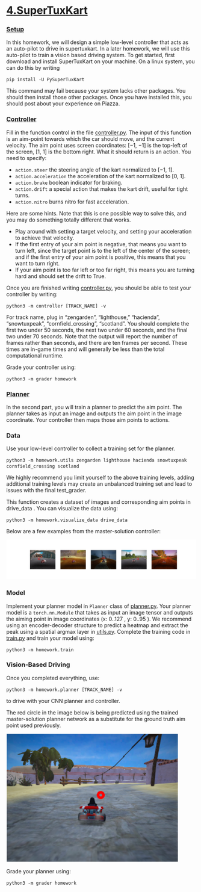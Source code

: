 # <ins>4.SuperTuxKart</ins>

### <ins>Setup</ins>
In this homework, we will design a simple low-level controller that acts as an auto-pilot to 
drive in supertuxkart. In a later homework, we will use this auto-pilot to train a vision 
based driving system. To get started, first download and install SuperTuxKart on your 
machine. On a linux system, you can do this by writing

    pip install -U PySuperTuxKart

This command may fail because your system lacks other packages. You should then install 
those other packages. Once you have installed this, you should post about your experience on 
Piazza.

### <ins>Controller</ins>
Fill in the function control in the file [controller.py](homework/controller.py). The input of this function is an 
aim-point towards which the car should move, and the current velocity. The aim point uses 
screen coordinates: [−1, −1] is the top-left of the screen, [1, 1] is the bottom right.
What it should return is an action. You need to specify:
* `action.steer` the steering angle of the kart normalized to [−1, 1].
* `action.acceleration` the acceleration of the kart normalized to [0, 1].
* `action.brake` boolean indicator for braking.
* `action.drift` a special action that makes the kart drift, useful for tight turns.
* `action.nitro` burns nitro for fast acceleration.

Here are some hints. Note that this is one possible way to solve this, and you may do something totally different that works.
* Play around with setting a target velocity, and setting your acceleration to achieve that velocity.
* If the first entry of your aim point is negative, that means you want to turn left, since the target point is to the left of the center of the screen; and if the first entry of your aim point is positive, this means that you want to turn right.
* If your aim point is too far left or too far right, this means you are turning hard and should set the drift to True.

Once you are finished writing [controller.py](./homework/controller.py), you should be able to test
your controller by writing:

    python3 -m controller [TRACK_NAME] -v

For track name, plug in “zengarden”, “lighthouse,” “hacienda”, 
“snowtuxpeak”, “cornfield_crossing”, “scotland”. You should complete the 
first two under 50 seconds, the next two under 60 seconds, and the final 
two under 70 seconds. Note that the output will report the 
number of frames rather than seconds, and there are ten frames per 
second. These times are in-game times and will generally be less than 
the total computational runtime.

Grade your controller using:

    python3 -m grader homework

### <ins>Planner</ins>
In the second part, you will train a planner to predict the aim point. 
The planner takes as input an image and outputs the aim point in the 
image coordinate. Your controller then maps those aim points to actions.

### Data
Use your low-level controller to collect a training set for the planner.

    python3 -m homework.utils zengarden lighthouse hacienda snowtuxpeak cornfield_crossing scotland

We highly recommend you limit yourself to the above training levels, 
adding additional training levels may create an unbalanced training set 
and lead to issues with the final test_grader.

This function creates a dataset of images and corresponding aim points 
in drive_data . You can visualize the data using:

    python3 -m homework.visualize_data drive_data

Below are a few examples from the master-solution controller:

![Screenshot](pictures/Sample_Data.png)

### Model
Implement your planner model in `Planner` class of [planner.py](homework/planner.py). Your planner model is a `torch.nn.Module` that takes as input an image tensor and outputs the aiming point in image coordinates (x: 0..127 , y: 0..95 ). We recommend using an encoder-decoder structure to predict a heatmap and extract the peak using a spatial argmax layer in [utils.py](homework/utils.py). Complete the training code in [train.py](homework/train) and train your model using: 

    python3 -m homework.train

### Vision-Based Driving
Once you completed everything, use:

    python3 -m homework.planner [TRACK_NAME] -v

to drive with your CNN planner and controller.

The red circle in the image below is being predicted using the trained master-solution planner network as a substitute for the ground truth aim point used previously.

![Screenshot](pictures/red_circle.png)


Grade your planner using:

    python3 -m grader homework

